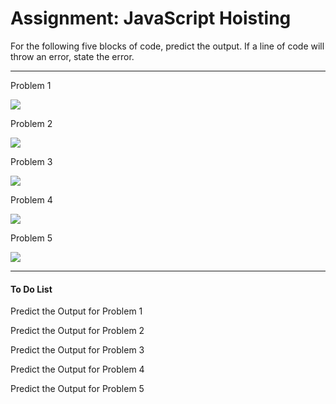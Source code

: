 <h1>Assignment: JavaScript Hoisting</h1>

<p>For the following five blocks of code, predict the output. If a line of code will throw an error, state the error.</p>

<hr>

<p>Problem 1</p>
<img src="https://github.com/alirabah93/Coding-Dojo/blob/master/MERN/javaScript/fundamentals/PredictDestructuring/screenshots/code1.jpg" />
<p>Problem 2</p>
<img src="https://github.com/alirabah93/Coding-Dojo/blob/master/MERN/javaScript/fundamentals/PredictDestructuring/screenshots/code2.jpg" />
<p>Problem 3</p>
<img src="https://github.com/alirabah93/Coding-Dojo/blob/master/MERN/javaScript/fundamentals/PredictDestructuring/screenshots/code3.jpg" />
<p>Problem 4</p>
<img src="https://github.com/alirabah93/Coding-Dojo/blob/master/MERN/javaScript/fundamentals/PredictDestructuring/screenshots/code4.jpg" />
<p>Problem 5</p>
<img src="https://github.com/alirabah93/Coding-Dojo/blob/master/MERN/javaScript/fundamentals/PredictDestructuring/screenshots/code5.jpg" />

<hr>

<h4>To Do List</h4>
<p>Predict the Output for Problem 1</p>
<p>Predict the Output for Problem 2</p>
<p>Predict the Output for Problem 3</p>
<p>Predict the Output for Problem 4</p>
<p>Predict the Output for Problem 5</p>
